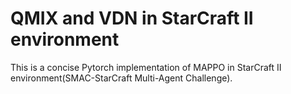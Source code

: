 # QMIX and VDN in StarCraft II environment
This is a concise Pytorch implementation of MAPPO in StarCraft II environment(SMAC-StarCraft Multi-Agent Challenge).
